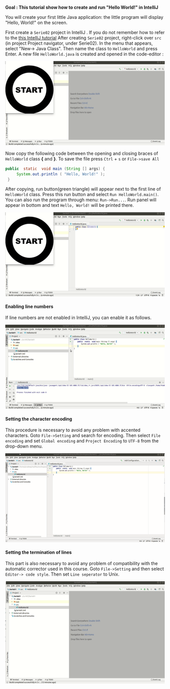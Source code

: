 **Goal : This tutorial show how to create and run "Hello World!" in IntelliJ**

You will create your first little Java application: the little program will display "Hello, World!" on the screen.

First create a `Serie02` project in IntelliJ . If you do not remember how to refer to the [this IntelliJ tutorial](./basic_configuration.md)
After creating `Serie02` project, right-click over `src` (in project Project navigator, under Serie02).
In the menu that appears, select "New-> Java Class". Then name the class to `HelloWorld` and press Enter. A new file `HelloWorld.java` is created and opened in the code-editor :

![](./pic/create_class.gif)

Now copy the following code between the opening and closing braces of `HelloWorld` class **{** and **}**. To save the file press `Ctrl` + `s` or `File->save All`

```java
public  static  void main (String [] args) {
     System.out.println ( "Hello, World!" );
 }
```

After copying, run button(green triangle) will appear next to the first line of `HelloWorld` class. Press this run button and select `Run HelloWorld.main()`. You can also run the program through menu: `Run->Run...`. Run panel will appear in bottom and text `Hello, World!` will be printed there.

![](./pic/run_program.gif)

#### Enabling line numbers
If line numbers are not enabled in IntelliJ, you can enable it as follows.

![](./pic/enable_lines.gif)

#### Setting the character encoding
This procedure is necessary to avoid any problem with accented characters. Goto `File->Setting` and search for encoding. Then select `File encoding` and set `Global encoding` and `Project Encoding` to `UTF-8` from the drop-down menu.

![](./pic/set_encoding.gif)


#### Setting the termination of lines
This part is also necessary to avoid any problem of compatibility with the automatic corrector used in this course. Goto `File->Setting` and then select `Editor-> code style`. Then set `Line seperator` to Unix.


![](./pic/set_line_delimiter.gif)
